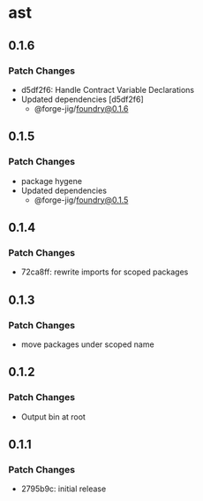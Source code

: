 # ast

## 0.1.6

### Patch Changes

- d5df2f6: Handle Contract Variable Declarations
- Updated dependencies [d5df2f6]
  - @forge-jig/foundry@0.1.6

## 0.1.5

### Patch Changes

- package hygene
- Updated dependencies
  - @forge-jig/foundry@0.1.5

## 0.1.4

### Patch Changes

- 72ca8ff: rewrite imports for scoped packages

## 0.1.3

### Patch Changes

- move packages under scoped name

## 0.1.2

### Patch Changes

- Output bin at root

## 0.1.1

### Patch Changes

- 2795b9c: initial release
